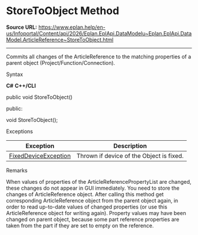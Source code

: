 # StoreToObject Method

**Source URL:** https://www.eplan.help/en-us/Infoportal/Content/api/2026/Eplan.EplApi.DataModelu~Eplan.EplApi.DataModel.ArticleReference~StoreToObject.html

---

Commits all changes of the ArticleReference to the matching properties of a parent object (Project/Function/Connection).

Syntax

**C#**
**C++/CLI**


public void StoreToObject()

public:

void StoreToObject();


Exceptions

| Exception | Description |
| --- | --- |
| [FixedDeviceException](Eplan.EplApi.DataModelu~Eplan.EplApi.DataModel.FixedDeviceException.html) | Thrown if device of the Object is fixed. |

Remarks

When values of properties of the ArticleReferencePropertyList are changed, these changes do not appear in GUI immediately. You need to store the changes of ArticleReference object. After calling this method get corresponding ArticleReference object from the parent object again, in order to read up-to-date values of changed properties (or use this ArticleReference object for writing again). Property values may have been changed on parent object, because some part reference properties are taken from the part if they are set to empty on the reference.
